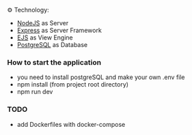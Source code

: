 ⚙️ Technology:

- [NodeJS](https://nodejs.org/en/) as Server
- [Express](https://expressjs.com/) as Server Framework
- [EJS](https://ejs.co/) as View Engine
- [PostgreSQL](https://www.postgresql.org/) as Database

### How to start the application
- you need to install postgreSQL and make your own .env file
- npm install (from project root directory)
- npm run dev

### TODO
- add Dockerfiles with docker-compose

